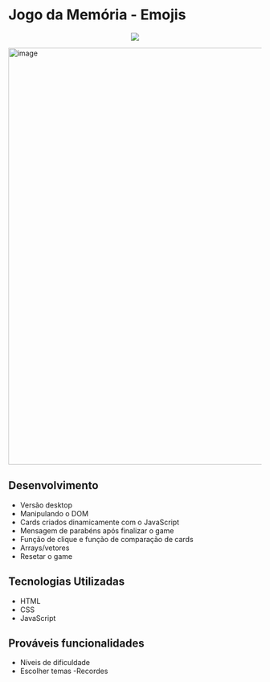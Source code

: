# Jogo da Memória - Emojis
<p align="center">
   <img src="http://img.shields.io/static/v1?label=STATUS&message=COMPLETO&color=GREEN&style=for-the-badge"/>
</p>


<img width="791" height="829" alt="image" src="https://github.com/user-attachments/assets/be2b8046-624a-48ea-b41a-8c6d205d1fb7" />



## Desenvolvimento
 - Versão desktop
 - Manipulando o DOM
 - Cards criados dinamicamente com o JavaScript
 - Mensagem de parabéns após finalizar o game
 - Função de clique e função de comparação de cards
 - Arrays/vetores
 - Resetar o game


## Tecnologias Utilizadas
 - HTML
 - CSS
 - JavaScript

  ## Prováveis funcionalidades
  - Níveis de dificuldade
  - Escolher temas
   -Recordes
